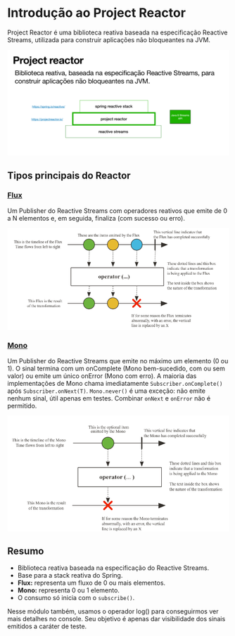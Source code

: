 # Introdução ao Project Reactor

Project Reactor é uma biblioteca reativa baseada na especificação Reactive Streams, utilizada para construir aplicações não bloqueantes na JVM.

![Project Reactor](image-13.png)

## Tipos principais do Reactor

### [Flux](https://projectreactor.io/docs/core/release/api/reactor/core/publisher/Flux.html)

Um Publisher do Reactive Streams com operadores reativos que emite de 0 a N elementos e, em seguida, finaliza (com sucesso ou erro).

![Flux](image-14.png)

### [Mono](https://projectreactor.io/docs/core/release/api/reactor/core/publisher/Mono.html)

Um Publisher do Reactive Streams que emite no máximo um elemento (0 ou 1). O sinal termina com um onComplete (Mono bem-sucedido, com ou sem valor) ou emite um único onError (Mono com erro).
A maioria das implementações de Mono chama imediatamente `Subscriber.onComplete()` após `Subscriber.onNext(T)`.
`Mono.never()` é uma exceção: não emite nenhum sinal, útil apenas em testes.
Combinar `onNext` e `onError` não é permitido.

![Mono](image-15.png)

## Resumo

- Biblioteca reativa baseada na especificação do Reactive Streams.
- Base para a stack reativa do Spring.
- **Flux:** representa um fluxo de 0 ou mais elementos.
- **Mono:** representa 0 ou 1 elemento.
- O consumo só inicia com o `subscribe()`.

Nesse módulo também, usamos o operador log() para conseguirmos ver mais detalhes no console. Seu objetivo é apenas dar visibilidade dos sinais emitidos a caráter de teste.
